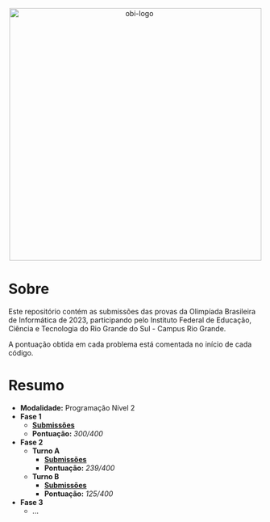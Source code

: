 <p align="center">
    <a href="https://olimpiada.ic.unicamp.br">
        <picture>
            <source media="(prefers-color-scheme: dark)" srcset="https://olimpiada.ic.unicamp.br/static/extras/misc/logo-obi2023.svg">
            <img src="https://olimpiada.ic.unicamp.br/static/extras/misc/logo-obi2023-preto.svg" width="500" alt="obi-logo">
        </picture>
    </a>
</p>

# Sobre

Este repositório contém as submissões das provas da Olimpíada Brasileira de Informática de 2023, participando pelo Instituto Federal de Educação, Ciência e Tecnologia do Rio Grande do Sul - Campus Rio Grande. 

A pontuação obtida em cada problema está comentada no início de cada código.

# Resumo

- **Modalidade:** Programação Nível 2
- **Fase 1**
    - **[Submissões](https://github.com/victorrschmidt/OBI-2023/tree/main/Fase%201)**
    - **Pontuação:** *300/400*
- **Fase 2**
    - **Turno A**
        - **[Submissões](https://github.com/victorrschmidt/OBI-2023/tree/main/Fase%202/Turno%20A)**
        - **Pontuação:** *239/400*
    - **Turno B**
        - **[Submissões](https://github.com/victorrschmidt/OBI-2023/tree/main/Fase%202/Turno%20B)**
        - **Pontuação:** *125/400*
- **Fase 3**
    - ...
